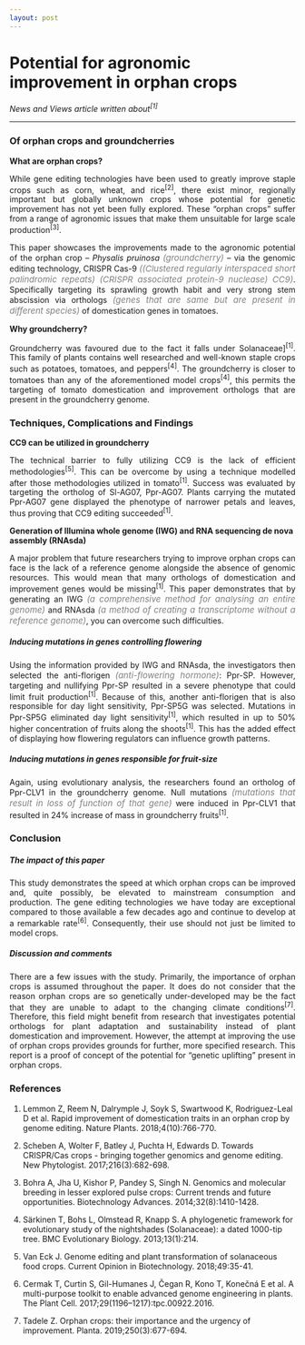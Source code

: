 ```yaml
---
layout: post
---
```

# Potential for agronomic improvement in orphan crops
*News and Views article written about<sup>[1]</sup>*

---

### Of orphan crops and groundcherries

**What are orphan crops?**
<div style="text-align: justify">  
While gene editing technologies have been used to greatly improve staple crops such as corn, wheat, and rice<sup>[2]</sup>, there exist minor, regionally important but globally unknown crops whose potential for genetic improvement has not yet been fully explored. These “orphan crops” suffer from a range of agronomic issues that make them unsuitable for large scale production<sup>[3]</sup>.

This paper showcases the improvements made to the agronomic potential of the orphan crop – _Physalis pruinosa_  <span style="color:grey; font-style:italic; font-size:15px;">(groundcherry)</span> – via the genomic editing technology, CRISPR Cas-9 <span style="color:grey; font-style:italic; font-size:15px;">((Clustered regularly interspaced short palindromic repeats) (CRISPR associated protein-9 nuclease) CC9)</span>. Specifically targeting its sprawling growth habit and very strong stem abscission via orthologs <span style="color:grey; font-style:italic; font-size:15px;">(genes that are same but are present in different species)</span> of domestication genes in tomatoes.
</div>

**Why groundcherry?**
<div style="text-align: justify">
Groundcherry was favoured due to the fact it falls under Solanaceae]<sup>[1]</sup>. This family of plants contains well researched and well-known staple crops such as potatoes, tomatoes, and peppers<sup>[4]</sup>. The groundcherry is closer to tomatoes than any of the aforementioned model crops<sup>[4]</sup>, this permits the targeting of tomato domestication and improvement orthologs that are present in the groundcherry genome.
</div>
<div style="page-break-after: always;"></div>

### Techniques, Complications and Findings

**CC9 can be utilized in groundcherry**
<div style="text-align: justify">
The technical barrier to fully utilizing CC9 is the lack of efficient methodologies<sup>[5]</sup>. This can be overcome by using a technique modelled after those methodologies utilized in tomato<sup>[1]</sup>. Success was evaluated by targeting the ortholog of Sl-AG07, Ppr-AG07. Plants carrying the mutated Ppr-AG07 gene displayed the phenotype of narrower petals and leaves, thus proving that CC9 editing succeeded<sup>[1]</sup>.
</div>

**Generation of Illumina whole genome (IWG) and RNA sequencing de nova assembly (RNAsda)**
<div style="text-align: justify">
A major problem that future researchers trying to improve orphan crops can face is the lack of a reference genome alongside the absence of genomic resources. This would mean that many orthologs of domestication and improvement genes would be missing<sup>[1]</sup>. This paper demonstrates that by generating an IWG <span style="color:grey; font-style:italic; font-size:15px;">(a comprehensive method for analysing an entire genome)</span> and RNAsda <span style="color:grey; font-style:italic; font-size:15px;">(a method of creating a transcriptome without a reference genome)</span>, you can overcome such difficulties.
</div>

##### *Inducing mutations in genes controlling flowering*
<div style="text-align: justify">
Using the information provided by IWG and RNAsda, the investigators then selected the anti-florigen <span style="color:grey; font-style:italic; font-size:15px;">(anti-flowering hormone)</span>: Ppr-SP. However, targeting and nullifying Ppr-SP resulted in a severe phenotype that could limit fruit production<sup>[1]</sup>. Because of this, another anti-florigen that is also responsible for day light sensitivity, Ppr-SP5G was selected. Mutations in Ppr-SP5G eliminated day light sensitivity<sup>[1]</sup>, which resulted in up to 50% higher concentration of fruits along the shoots<sup>[1]</sup>. This has the added effect of displaying how flowering regulators can influence growth patterns.
</div>

##### *Inducing mutations in genes responsible for fruit-size*
<div style="text-align: justify">
Again, using evolutionary analysis, the researchers found an ortholog of Ppr-CLV1 in the groundcherry genome. Null mutations <span style="color:grey; font-style:italic; font-size:15px;">(mutations that result in loss of function of that gene)</span> were induced in Ppr-CLV1 that resulted in 24% increase of mass in groundcherry fruits<sup>[1]</sup>.
</div>
<div style="page-break-after: always;"></div>

### Conclusion

##### *The impact of this paper*
<div style="text-align: justify">
This study demonstrates the speed at which orphan crops can be improved and, quite possibly, be elevated to mainstream consumption and production. The gene editing technologies we have today are exceptional compared to those available a few decades ago and continue to develop at a remarkable rate<sup>[6]</sup>. Consequently, their use should not just be limited to model crops.
</div>

##### *Discussion and comments*
<div style="text-align: justify">
There are a few issues with the study. Primarily, the importance of orphan crops is assumed throughout the paper. It does do not consider that the reason orphan crops are so genetically under-developed may be the fact that they are unable to adapt to the changing climate conditions<sup>[7]</sup>. Therefore, this field might benefit from research that investigates potential orthologs for plant adaptation and sustainability instead of plant domestication and improvement. However, the attempt at improving the use of orphan crops provides grounds for further, more specified research. This report is a proof of concept of the potential for “genetic uplifting” present in orphan crops.
</div>
<div style="page-break-after: always;"></div>

### References

1. Lemmon Z, Reem N, Dalrymple J, Soyk S, Swartwood K, Rodriguez-Leal D et al. Rapid improvement of domestication traits in an orphan crop by genome editing. Nature Plants. 2018;4(10):766-770.

2. Scheben A, Wolter F, Batley J, Puchta H, Edwards D. Towards CRISPR/Cas crops - bringing together genomics and genome editing. New Phytologist. 2017;216(3):682-698.

3. Bohra A, Jha U, Kishor P, Pandey S, Singh N. Genomics and molecular breeding in lesser explored pulse crops: Current trends and future opportunities. Biotechnology Advances. 2014;32(8):1410-1428.

4. Särkinen T, Bohs L, Olmstead R, Knapp S. A phylogenetic framework for evolutionary study of the nightshades (Solanaceae): a dated 1000-tip tree. BMC Evolutionary Biology. 2013;13(1):214.

5. Van Eck J. Genome editing and plant transformation of solanaceous food crops. Current Opinion in Biotechnology. 2018;49:35-41.

6. Cermak T, Curtin S, Gil-Humanes J, Čegan R, Kono T, Konečná E et al. A multi-purpose toolkit to enable advanced genome engineering in plants. The Plant Cell. 2017;29(1196–1217):tpc.00922.2016.

7. Tadele Z. Orphan crops: their importance and the urgency of improvement. Planta. 2019;250(3):677-694.